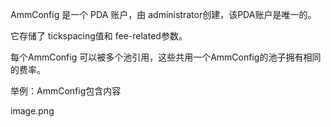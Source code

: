 

AmmConfig 是一个 PDA 账户，由 administrator创建，该PDA账户是唯一的。 

它存储了 tickspacing值和 fee-related参数。 

每个AmmConfig 可以被多个池引用，这些共用一个AmmConfig的池子拥有相同的费率。

举例：AmmConfig包含内容

image.png